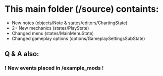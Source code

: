 # This main folder (/source) containts:
- New notes (objects/Note & states/editors/ChartingState)
- 2+ New mechanics (states/PlayState)
- Changed menu (states/MainMenuState)
- Changed gameplay options (options/GameplaySettingsSubState)

## Q & A also:
### ! New events placed in /example_mods !
